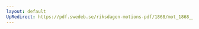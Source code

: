 ```yaml
---
layout: default
UpRedirect: https://pdf.swedeb.se/riksdagen-motions-pdf/1868/mot_1868__ak__00093/mot_1868__ak__00093_001.pdf
---
```

